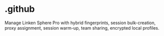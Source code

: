 # .github
Manage Linken Sphere Pro with hybrid fingerprints, session bulk-creation, proxy assignment, session warm-up, team sharing, encrypted local profiles.
